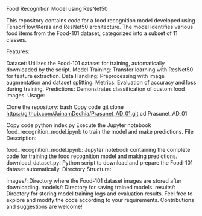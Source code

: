 Food Recognition Model using ResNet50

This repository contains code for a food recognition model developed using TensorFlow/Keras and ResNet50 architecture. The model identifies various food items from the Food-101 dataset, categorized into a subset of 11 classes.

Features:

Dataset: Utilizes the Food-101 dataset for training, automatically downloaded by the script.
Model Training: Transfer learning with ResNet50 for feature extraction.
Data Handling: Preprocessing with image augmentation and dataset splitting.
Metrics: Evaluation of accuracy and loss during training.
Predictions: Demonstrates classification of custom food images.
Usage:

Clone the repository:
bash
Copy code
git clone https://github.com/JainamDedhia/Prasunet_AD_01.git
cd Prasunet_AD_01

Copy code
python index.py
Execute the Jupyter notebook food_recognition_model.ipynb to train the model and make predictions.
File Description:

food_recognition_model.ipynb: Jupyter notebook containing the complete code for training the food recognition model and making predictions.
download_dataset.py: Python script to download and prepare the Food-101 dataset automatically.
Directory Structure:

images/: Directory where the Food-101 dataset images are stored after downloading.
models/: Directory for saving trained models.
results/: Directory for storing model training logs and evaluation results.
Feel free to explore and modify the code according to your requirements. Contributions and suggestions are welcome!

